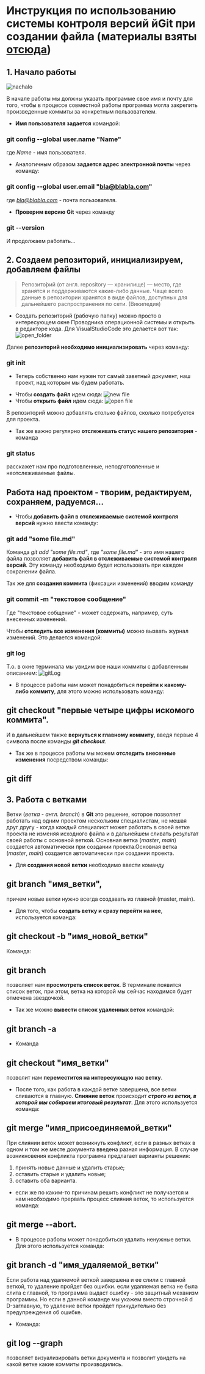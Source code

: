 # Инструкция по использованию системы контроля версий йGit при создании файла (материалы взяты [отсюда](https://habr.com/ru/company/ruvds/blog/599929/?ysclid=l8737b3pbk655593671))

## 1. Начало работы

![nachalo](begining.jpg)

В начале работы мы должны указать программе свое имя и почту для того, чтобы в процессе совместной работы программа могла закрепить произведенные коммиты за конкретным пользователем.

* __Имя пользователя задается__ командой:
### git config --global user.name "Name"
где *Name* - имя пользователя.

* Аналогичным образом __задается адрес электронной почты__ через команду:
### git config --global user.email "bla@blabla.com"
где *bla@blabla.com* - почта пользователя.

* __Проверим версию Git__ через команду
### git --version

И продолжаем работать...

## 2. Создаем репозиторий, инициализируем, добавляем файлы
>Репозито́рий (от англ. repository — хранилище) — место, где хранятся и поддерживаются какие-либо данные. Чаще всего данные в репозитории хранятся в виде файлов, доступных для дальнейшего распространения по сети. (Википедия)

* Создать репозиторий (рабочую папку) можно просто в интересующем окне Проводника операционной системы и открыть в редакторе кода. 
Для VisualStudioCode это делается вот так:
![open_folder](open_folder.jpg)

Далее __репозиторий необходимо инициализировать__ через команду: 
### git init 

* Теперь собственно нам нужен тот самый заветный документ, наш проект, над которым мы будем работать.
- Чтобы __создать файл__ идем сюда:
![new file](new_file.jpg)
- Чтобы __открыть файл__ идем сюда:
![open file](open_file.jpg)

В репозиторий можно добавлять столько файлов, сколько потребуется для проекта.

* Так же важно регулярно __отслеживать статус нашего репозитория__ - команда
### git status
расскажет нам про подготовленные, неподготовленные и неотслеживаемые файлы.

## Работа над проектом - творим, редактируем, сохраняем, радуемся...

* Чтобы __добавить файл в отслеживаемые системой контроля версий__ нужно ввести команду: 
### git add "some file.md"
Команда _git add "some file.md"_, где _"some file.md"_ - это имя нашего файла позволяет __добавить файл в отслеживаемые системой контроля версий__.
Эту команду необходимо будет использовать при каждом сохранении файла.

Так же для __создания коммита__  (фиксации изменений) вводим команду
### git commit -m "текстовое сообщение"
Где "текстовое собщение" - может содержать, например, суть внесенных изменений.

Чтобы __отследить все изменения (коммиты)__ можно вызвать журнал изменений. Это делается командой:
### git log
Т.о. в окне терминала мы увидим все наши коммиты с добавленным описанием:
![gitLog](gitLog.JPG)

* В процессе работы нам может понадобиться __перейти к какому-либо коммиту__, для этого можно использовать команду:

## git checkout "первые четыре цифры искомого коммита".

И в дальнейшем также __вернуться к главному коммиту__, введя первые 4 символа после команды *__git checkout__*.

* Так же в процессе работы мы можем __отследить внесенные изменения__ посредством команды:
## git diff

## 3. Работа с ветками
Ветки (_ветка - англ. branch_) в __Git__ это решение, которое позволяет работать над одним проектом нескольким специалистам, не мешая друг другу - когда каждый специалист может работать в своей ветке проекта не изменяя исходного файла и в дальнейшем сливать результат своей работы с основной веткой. Основная ветка (*master*, *main*) создается автоматически при создании проекта.Основная ветка (*master*, *main*) создается автоматически при создании проекта.

* Для __создания новой ветки__ необходимо ввести команду 
## git branch "имя_ветки",
причем новые ветки нужно всегда создавать из главной (master, main).
* Для того, чтобы __создать ветку и сразу перейти на нее__, используется команда:
## git checkout -b "имя_новой_ветки"

Команда:
 ## git branch  
 позволяет нам __просмотреть список веток__.
 В терминале появится список веток, при этом, ветка на которой мы сейчас находимся будет отмечена звездочкой.
 * Так же можно __вывести список удаленных веток__ командой:
 ## git branch -a
 
 * Команда
 ## git checkout "имя_ветки"
 позволит нам __переместится на интересующую нас ветку__. 

* После того, как работа в каждой ветке завершена, все ветки сливаются в главную. __Слияние веток__ происходит *__строго из ветки, в которой мы собираем итоговый результат__*. Для этого используется команда:
## git merge "имя_присоединяемой_ветки"

При слиянии веток может возникнуть конфликт, если в разных ветках в одном и том же месте документа введена разная информация. В случае возникновения конфликта программа предлагает варианты решения: 
1. принять новые данные и удалить старые;
2. оставить старые и удалить новые;
3. оставить оба варианта.
* если же по каким-то причинам решить конфликт не получается и нам необходимо прервать процесс слияния веток, то используется команда:
## git merge --abort. 

* В процессе работы может понадобиться удалить ненужные ветки. Для этого используется команда:
## git branch -d "имя_удаляемой_ветки"
Если работа над удаляемой веткой завершена и ее слили с главной веткой, то удаление пройдет без ошибки. если удаляемая ветка не была слита с главной, то программа выдаст ошибку - это защитный механизм программы. 
Но если в данной команде мы укажем вместо строчной d D-заглавную, то удаление ветки пройдет принудительно без предупреждения об ошибке.


* Команда:
## git log --graph
позволяет визуализировать ветки документа и позволит увидеть на какой ветке какие коммиты производились.









